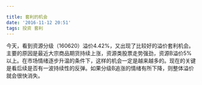 ```yaml
---

title: 套利的机会
date: '2016-11-12 20:51'
tags: 投资 套利
---
```


今天，看到资源分级（160620）溢价4.42%，又出现了比较好的溢价套利机会。主要的原因是最近大宗商品期货持续上涨，资源类股票走势强劲，资源B溢价5%以上。在市场情绪逐步升温的条件下，这样的机会一定是越来越多的。现在的关键是看后续是否有一波持续性的反弹。如果分级B追涨的情绪有所下降，则整体溢价就会很快消失。
